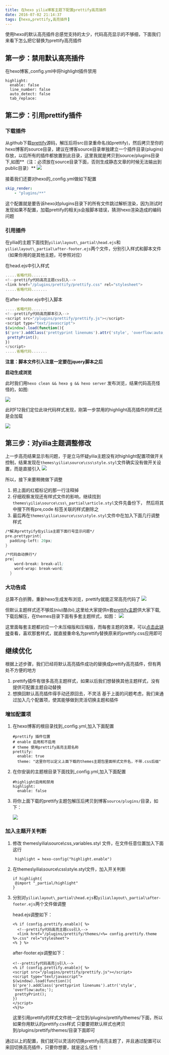 ```yaml
---
title: 在hexo yilia博客主题下配置prettify高亮插件
date: 2016-07-02 21:14:37
tags: [hexo,prettify,高亮插件]
---
```


使用hexo的默认高亮插件总感觉支持的太少，代码高亮显示的不够细，下面我们来看下怎么把它替换为prettify高亮插件



## 第一步：禁用默认高亮插件

在hexo博客_config.yml中将highlight插件禁用
```
highlight:
  enable: false
  line_number: false
  auto_detect: false
  tab_replace:
```
<!--more-->

## 第二步：引用prettify插件

### **下载插件**

从github下载[prettify](https://github.com/google/code-prettify)源码，解压后将src目录重命名(如prettify)，然后拷贝至你的hexo博客的source目录，建议在博客source目录单独建立一个插件目录(plugins)存放，以后所有的插件都放置到此目录，这里我就是拷贝到source/plugins目录下,如图**（注：必须放在source目录下面，否则生成静态文章的时候无法输出到public目录）**
![](http://ww2.sinaimg.cn/large/7462786bgw1f5h1gmp2m7j20k709bmzm.jpg)

接着我们还要对hexo的_config.yml做如下配置

```yml
skip_render:
    - "plugins/**"
```
这个配置就是要告诉hexo对plugins目录下的所有文件跳过解析渲染，因为测试时发现如果不配置，加载prettify的相关js会报脚本错误，猜测hexo渲染造成的编码问题

### **引用插件**

在yilia的主题下面找到`yilia\layout\_partial\head.ejs`和`yilia\layout\_partial\after-footer.ejs`两个文件，分别引入样式和脚本文件（如果你用的是其他主题，可参照对应）

在head.ejs中引入样式

```js
.....省略代码.......
<!--prettify代码高亮主题css引入-->
<link href="/plugins/prettify/prettify.css" rel="stylesheet">
.....省略代码.......
```

在after-footer.ejs中引入脚本
```js
.....省略代码.......
<!--prettify代码高亮脚本引入-->
<script src="/plugins/prettify/prettify.js"></script>
<script type="text/javascript">
$(window).load(function(){
$('pre').addClass('prettyprint linenums').attr('style', 'overflow:auto;');
 prettyPrint();
})
</script>
.....省略代码.......
```
**注意：脚本文件引入注意一定要在jquery脚本之后**

**启动生成浏览**

此时我们用`hexo clean && hexo g && hexo server` 发布浏览，结果代码高亮怪怪的，如图:

![](http://ww4.sinaimg.cn/large/7462786bgw1f5gnoo6byij210x0g5wi3.jpg)

此时F12我们定位此块代码样式发现，刚第一步禁用的highlight高亮插件的样式还是会加载

![](http://ww2.sinaimg.cn/large/7462786bgw1f5gnphrzndj21es09kwj8.jpg)

## 第三步：对yilia主题调整修改

 上一步高亮结果显示有问题，于是立马怀疑yilia主题没有对highlight配置项做开关控制，结果发现在`themes\yilia\source\css\style.styl`文件确实没有做开关设置，而是直接引入
![](http://ww2.sinaimg.cn/large/7462786bgw1f5h231d2yjj20i60ccdhb.jpg)

所以，接下来要稍微做下调整
1. 把上面的红框标记的那一行注释掉
2. 仔细观察发现还有样式文件的影响，继续找到`themes\yilia\source\css\_partial\article.styl`文件先备份下，
然后将其中搜下所有pre,code 标签关联的样式删除之
3. 最后再在`themes\yilia\source\css\style.styl`文件中在加入下面几行调整样式

  ```ss
  /*解决prettyify在yilia主题下面行号显示问题*/
  pre.prettyprint{
    padding-left: 20px;
  }

  /*代码自动换行*/
  pre{
      word-break: break-all;
      word-wrap: break-word;
    }
  ```

### **大功告成**

总算不白折腾，重新hexo生成发布浏览，prettify就能正常高亮代码了
![](http://ww2.sinaimg.cn/large/7462786bgw1f5h4twn7n2j210k0mitc3.jpg)

但默认主题样式还不够炫(niu)酷(bi),这里给大家提供n套[prettify主题](https://github.com/jmblog/color-themes-for-google-code-prettify/blob/master/dist/themes.zip)供大家下载,下载后解压，在themes目录下面有多套主题样式，如图：
![](http://ww2.sinaimg.cn/large/7462786bgw1f5i9ibsy1uj20cd0jegp9.jpg)

这里面每套主题都对应一个未压缩版和压缩版，而每套主题的效果，可以[点击此链接](https://jmblog.github.io/color-themes-for-google-code-prettify/)查看，喜欢那套样式，就直接重命名为prettify替换原来的prettify.css应用即可

## 继续优化

根据上述步骤，我们已经将默认高亮插件成功的替换成prettify高亮插件，但有两处不方便的地方
1. prettify插件有很多高亮主题样式，如果以后我们想替换其他主题样式，没有提供可配置主题自动替换
2. 想换回默认高亮插件得手动还原回去，不灵活
基于上面的问题考虑，我们来通过加入几个配置项，使其能够做到灵活切换主题和插件

### 增加配置项

1. 在hexo博客的根目录找到_config.yml,加入下面配置
    ```
    #prettify 插件位置
    # enable 启用和不启用
    # theme 使用prettify高亮主题名称
    prettify:
      enable: true
      theme: "这里你可以定义上面下载的themes主题包里面样式文件名，不带.css后缀"
    ```

2. 在你安装的主题根目录下面找到_config.yml,加入下面配置
    ```
    #highlight启用和禁用
    highlight:
      enable: false
    ```
3. 将你上面下载的prettify主题包解压后拷贝到博客`source/plugins/`目录，如下：

   ![](http://ww2.sinaimg.cn/large/7462786bgw1f5ia1mb52vj20bm01ka9y.jpg)

###  加入主题开关判断
1. 修改 themes\yilia\source\css\_variables.styl 文件，在文件任意位置加入下面这行
   ```
    highlight = hexo-config("highlight.enable")
   ```
2. 在themes\yilia\source\css\style.styl文件，加入开关判断
    ```
    if highlight{
     @import "_partial/highlight"
    }
    ```
3. 分别对`yilia\layout\_partial\head.ejs`和`yilia\layout\_partial\after-footer.ejs`两个文件做调整

   head.ejs调整如下：
   ```
   <% if (config.prettify.enable){ %>
     <!--prettify代码高亮主题css引入-->
     <link href="/plugins/prettify/themes/<%= config.prettify.theme %>.css" rel="stylesheet">
   <% } %>
   ```
   after-footer.ejs调整如下：
   ```
   <!--prettify代码高亮js引入-->
   <% if (config.prettify.enable){ %>
   <script src="/plugins/prettify/prettify.js"></script>
   <script type="text/javascript">
   $(window).load(function(){
   $('pre').addClass('prettyprint linenums').attr('style', 'overflow:auto;');
    prettyPrint();
   })
   </script>
   <%}%>
   ```
   这里引用prettify的样式文件统一定位到/plugins/prettify/themes/下面，所以如果你用默认的prettify.css样式
   只要要把默认样式也拷贝到/plugins/prettify/themes/目录下面即可

通过以上的配置，我们就可以灵活的切换prettify高亮主题了，并且通过配置可以来回切换高亮插件，只要你想要，就是这么任性！



